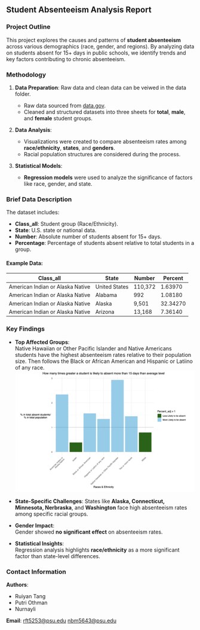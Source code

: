 ## **Student Absenteeism Analysis Report**

### **Project Outline**
This project explores the causes and patterns of **student absenteeism** across various demographics (race, gender, and regions). By analyzing data on students absent for 15+ days in public schools, we identify trends and key factors contributing to chronic absenteeism.

### **Methodology**
1. **Data Preparation**:
Raw data and clean data can be veiwed in the data folder.
   - Raw data sourced from [data.gov](https://catalog.data.gov/dataset/student-absenteeism-b0fcc).
   - Cleaned and structured datasets into three sheets for **total**, **male**, and **female** student groups.

2. **Data Analysis**:
   - Visualizations were created to compare absenteeism rates among **race/ethnicity**, **states**, and **genders**.
   - Racial population structures are considered during the process.

3. **Statistical Models**:
   - **Regression models** were used to analyze the significance of factors like race, gender, and state.

### **Brief Data Description**
The dataset includes:
- **Class_all**: Student group (Race/Ethnicity).
- **State**: U.S. state or national data.
- **Number**: Absolute number of students absent for 15+ days.
- **Percentage**: Percentage of students absent relative to total students in a group.

#### Example Data:
| Class_all                        | State         | Number  | Percent |
|----------------------------------|---------------|---------|---------|
| American Indian or Alaska Native | United States | 110,372 | 1.63970 |
| American Indian or Alaska Native | Alabama       | 992     | 1.08180 |
| American Indian or Alaska Native | Alaska        | 9,501   | 32.34270|
| American Indian or Alaska Native | Arizona       | 13,168  | 7.36140 |

### **Key Findings**
- **Top Affected Groups**:  
   Native Hawaiian or Other Pacific Islander and Native Americans students have the highest absenteeism rates relative to their population size. Then follows the  Black or African American and Hispanic or Latiino of any race.
  ![Top affected groups](graphs/WechatIMG147.jpg)
 
- **State-Specific Challenges**:
   States like **Alaska, Connecticut, Minnesota, Nerbraska**, and **Washington** face high absenteeism rates among specific racial groups.
- **Gender Impact**:  
   Gender showed **no significant effect** on absenteeism rates.
- **Statistical Insights**:  
   Regression analysis highlights **race/ethnicity** as a more significant factor than state-level differences.

### **Contact Information**
**Authors**:  
- Ruiyan Tang  
- Putri Othman  
- Nurnayli  

**Email**: rft5253@psu.edu
nbm5643@psu.edu
